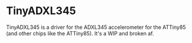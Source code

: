 # TinyADXL345

TinyADXL345 is a driver for the ADXL345 accelerometer for the ATTiny85 (and other chips like the ATTiny85).
It's a WIP and broken af.
